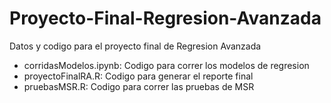 # Proyecto-Final-Regresion-Avanzada
Datos y codigo  para el proyecto final de Regresion Avanzada

- corridasModelos.ipynb: Codigo para correr los modelos de regresion
- proyectoFinalRA.R: Codigo para generar el reporte final
- pruebasMSR.R: Codigo para correr las pruebas de MSR

